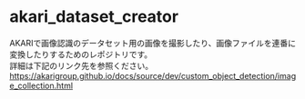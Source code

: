 # akari_dataset_creator
AKARIで画像認識のデータセット用の画像を撮影したり、画像ファイルを連番に変換したりするためのレポジトリです。  
詳細は下記のリンク先を参照ください。  
https://akarigroup.github.io/docs/source/dev/custom_object_detection/image_collection.html
